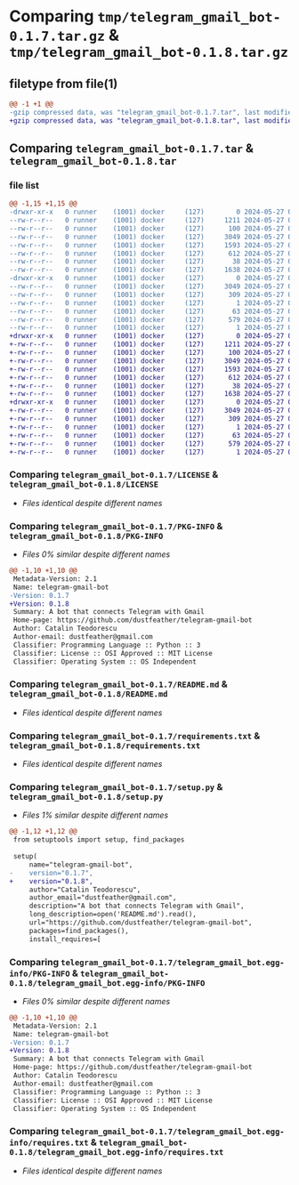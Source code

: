 # Comparing `tmp/telegram_gmail_bot-0.1.7.tar.gz` & `tmp/telegram_gmail_bot-0.1.8.tar.gz`

## filetype from file(1)

```diff
@@ -1 +1 @@
-gzip compressed data, was "telegram_gmail_bot-0.1.7.tar", last modified: Mon May 27 04:55:16 2024, max compression
+gzip compressed data, was "telegram_gmail_bot-0.1.8.tar", last modified: Mon May 27 05:06:59 2024, max compression
```

## Comparing `telegram_gmail_bot-0.1.7.tar` & `telegram_gmail_bot-0.1.8.tar`

### file list

```diff
@@ -1,15 +1,15 @@
-drwxr-xr-x   0 runner    (1001) docker     (127)        0 2024-05-27 04:55:16.612026 telegram_gmail_bot-0.1.7/
--rw-r--r--   0 runner    (1001) docker     (127)     1211 2024-05-27 04:55:02.000000 telegram_gmail_bot-0.1.7/LICENSE
--rw-r--r--   0 runner    (1001) docker     (127)      100 2024-05-27 04:55:02.000000 telegram_gmail_bot-0.1.7/MANIFEST.in
--rw-r--r--   0 runner    (1001) docker     (127)     3049 2024-05-27 04:55:16.612026 telegram_gmail_bot-0.1.7/PKG-INFO
--rw-r--r--   0 runner    (1001) docker     (127)     1593 2024-05-27 04:55:02.000000 telegram_gmail_bot-0.1.7/README.md
--rw-r--r--   0 runner    (1001) docker     (127)      612 2024-05-27 04:55:02.000000 telegram_gmail_bot-0.1.7/requirements.txt
--rw-r--r--   0 runner    (1001) docker     (127)       38 2024-05-27 04:55:16.612026 telegram_gmail_bot-0.1.7/setup.cfg
--rw-r--r--   0 runner    (1001) docker     (127)     1638 2024-05-27 04:55:02.000000 telegram_gmail_bot-0.1.7/setup.py
-drwxr-xr-x   0 runner    (1001) docker     (127)        0 2024-05-27 04:55:16.608026 telegram_gmail_bot-0.1.7/telegram_gmail_bot.egg-info/
--rw-r--r--   0 runner    (1001) docker     (127)     3049 2024-05-27 04:55:16.000000 telegram_gmail_bot-0.1.7/telegram_gmail_bot.egg-info/PKG-INFO
--rw-r--r--   0 runner    (1001) docker     (127)      309 2024-05-27 04:55:16.000000 telegram_gmail_bot-0.1.7/telegram_gmail_bot.egg-info/SOURCES.txt
--rw-r--r--   0 runner    (1001) docker     (127)        1 2024-05-27 04:55:16.000000 telegram_gmail_bot-0.1.7/telegram_gmail_bot.egg-info/dependency_links.txt
--rw-r--r--   0 runner    (1001) docker     (127)       63 2024-05-27 04:55:16.000000 telegram_gmail_bot-0.1.7/telegram_gmail_bot.egg-info/entry_points.txt
--rw-r--r--   0 runner    (1001) docker     (127)      579 2024-05-27 04:55:16.000000 telegram_gmail_bot-0.1.7/telegram_gmail_bot.egg-info/requires.txt
--rw-r--r--   0 runner    (1001) docker     (127)        1 2024-05-27 04:55:16.000000 telegram_gmail_bot-0.1.7/telegram_gmail_bot.egg-info/top_level.txt
+drwxr-xr-x   0 runner    (1001) docker     (127)        0 2024-05-27 05:06:59.309735 telegram_gmail_bot-0.1.8/
+-rw-r--r--   0 runner    (1001) docker     (127)     1211 2024-05-27 05:06:49.000000 telegram_gmail_bot-0.1.8/LICENSE
+-rw-r--r--   0 runner    (1001) docker     (127)      100 2024-05-27 05:06:49.000000 telegram_gmail_bot-0.1.8/MANIFEST.in
+-rw-r--r--   0 runner    (1001) docker     (127)     3049 2024-05-27 05:06:59.309735 telegram_gmail_bot-0.1.8/PKG-INFO
+-rw-r--r--   0 runner    (1001) docker     (127)     1593 2024-05-27 05:06:49.000000 telegram_gmail_bot-0.1.8/README.md
+-rw-r--r--   0 runner    (1001) docker     (127)      612 2024-05-27 05:06:49.000000 telegram_gmail_bot-0.1.8/requirements.txt
+-rw-r--r--   0 runner    (1001) docker     (127)       38 2024-05-27 05:06:59.309735 telegram_gmail_bot-0.1.8/setup.cfg
+-rw-r--r--   0 runner    (1001) docker     (127)     1638 2024-05-27 05:06:49.000000 telegram_gmail_bot-0.1.8/setup.py
+drwxr-xr-x   0 runner    (1001) docker     (127)        0 2024-05-27 05:06:59.309735 telegram_gmail_bot-0.1.8/telegram_gmail_bot.egg-info/
+-rw-r--r--   0 runner    (1001) docker     (127)     3049 2024-05-27 05:06:59.000000 telegram_gmail_bot-0.1.8/telegram_gmail_bot.egg-info/PKG-INFO
+-rw-r--r--   0 runner    (1001) docker     (127)      309 2024-05-27 05:06:59.000000 telegram_gmail_bot-0.1.8/telegram_gmail_bot.egg-info/SOURCES.txt
+-rw-r--r--   0 runner    (1001) docker     (127)        1 2024-05-27 05:06:59.000000 telegram_gmail_bot-0.1.8/telegram_gmail_bot.egg-info/dependency_links.txt
+-rw-r--r--   0 runner    (1001) docker     (127)       63 2024-05-27 05:06:59.000000 telegram_gmail_bot-0.1.8/telegram_gmail_bot.egg-info/entry_points.txt
+-rw-r--r--   0 runner    (1001) docker     (127)      579 2024-05-27 05:06:59.000000 telegram_gmail_bot-0.1.8/telegram_gmail_bot.egg-info/requires.txt
+-rw-r--r--   0 runner    (1001) docker     (127)        1 2024-05-27 05:06:59.000000 telegram_gmail_bot-0.1.8/telegram_gmail_bot.egg-info/top_level.txt
```

### Comparing `telegram_gmail_bot-0.1.7/LICENSE` & `telegram_gmail_bot-0.1.8/LICENSE`

 * *Files identical despite different names*

### Comparing `telegram_gmail_bot-0.1.7/PKG-INFO` & `telegram_gmail_bot-0.1.8/PKG-INFO`

 * *Files 0% similar despite different names*

```diff
@@ -1,10 +1,10 @@
 Metadata-Version: 2.1
 Name: telegram-gmail-bot
-Version: 0.1.7
+Version: 0.1.8
 Summary: A bot that connects Telegram with Gmail
 Home-page: https://github.com/dustfeather/telegram-gmail-bot
 Author: Catalin Teodorescu
 Author-email: dustfeather@gmail.com
 Classifier: Programming Language :: Python :: 3
 Classifier: License :: OSI Approved :: MIT License
 Classifier: Operating System :: OS Independent
```

### Comparing `telegram_gmail_bot-0.1.7/README.md` & `telegram_gmail_bot-0.1.8/README.md`

 * *Files identical despite different names*

### Comparing `telegram_gmail_bot-0.1.7/requirements.txt` & `telegram_gmail_bot-0.1.8/requirements.txt`

 * *Files identical despite different names*

### Comparing `telegram_gmail_bot-0.1.7/setup.py` & `telegram_gmail_bot-0.1.8/setup.py`

 * *Files 1% similar despite different names*

```diff
@@ -1,12 +1,12 @@
 from setuptools import setup, find_packages
 
 setup(
     name="telegram-gmail-bot",
-    version="0.1.7",
+    version="0.1.8",
     author="Catalin Teodorescu",
     author_email="dustfeather@gmail.com",
     description="A bot that connects Telegram with Gmail",
     long_description=open('README.md').read(),
     url="https://github.com/dustfeather/telegram-gmail-bot",
     packages=find_packages(),
     install_requires=[
```

### Comparing `telegram_gmail_bot-0.1.7/telegram_gmail_bot.egg-info/PKG-INFO` & `telegram_gmail_bot-0.1.8/telegram_gmail_bot.egg-info/PKG-INFO`

 * *Files 0% similar despite different names*

```diff
@@ -1,10 +1,10 @@
 Metadata-Version: 2.1
 Name: telegram-gmail-bot
-Version: 0.1.7
+Version: 0.1.8
 Summary: A bot that connects Telegram with Gmail
 Home-page: https://github.com/dustfeather/telegram-gmail-bot
 Author: Catalin Teodorescu
 Author-email: dustfeather@gmail.com
 Classifier: Programming Language :: Python :: 3
 Classifier: License :: OSI Approved :: MIT License
 Classifier: Operating System :: OS Independent
```

### Comparing `telegram_gmail_bot-0.1.7/telegram_gmail_bot.egg-info/requires.txt` & `telegram_gmail_bot-0.1.8/telegram_gmail_bot.egg-info/requires.txt`

 * *Files identical despite different names*

